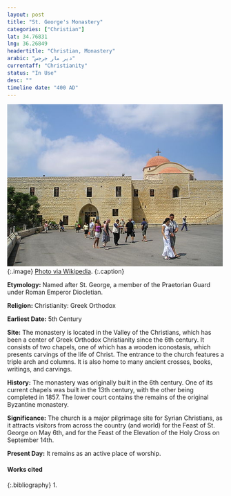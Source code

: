 ```yaml
---
layout: post
title: "St. George's Monastery"
categories: ["Christian"]
lat: 34.76831
lng: 36.26849
headertitle: "Christian, Monastery"
arabic: "دير مار جرجس"
currentaff: "Christianity"
status: "In Use"
desc: ""
timeline date: "400 AD"
---
```

![St. George's Monastery](images/stgeorge.jpeg)
   {:.image}
[Photo via Wikipedia](https://en.wikipedia.org/wiki/Saint_George%27s_Monastery,_Homs#/media/File:StGeorgeMonSyr1.jpg).
   {:.caption}

**Etymology:** Named after St. George, a member of the Praetorian Guard under Roman Emperor Diocletian. 

**Religion:** Christianity: Greek Orthodox

**Earliest Date:** 5th Century

**Site:** The monastery is located in the Valley of the Christians, which has been a center of Greek Orthodox Christianity since the 6th century. It consists of two chapels, one of which has a wooden iconostasis, which presents carvings of the life of Christ. The entrance to the church features a triple arch and columns. It is also home to many ancient crosses, books, writings, and carvings. 

**History:** The monastery was originally built in the 6th century. One of its current chapels was built in the 13th century, with the other being completed in 1857. The lower court contains the remains of the original Byzantine monastery. 

**Significance:** The church is a major pilgrimage site for Syrian Christians, as it attracts visitors from across the country (and world) for the Feast of St. George on May 6th, and for the Feast of the Elevation of the Holy Cross on September 14th. 

**Present Day:** It remains as an active place of worship.


#### Works cited

{:.bibliography}
1. 